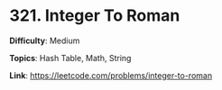 # 321. Integer To Roman

**Difficulty**: Medium

**Topics**: Hash Table, Math, String

**Link**: https://leetcode.com/problems/integer-to-roman

